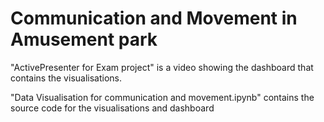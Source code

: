 # Communication and Movement in Amusement park
"ActivePresenter for Exam project" is a video showing the dashboard that contains the visualisations.  

"Data Visualisation for communication and movement.ipynb" contains the source code for the visualisations and dashboard
